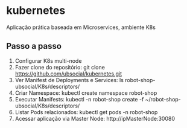 # kubernetes
Aplicação prática baseada em Microservices, ambiente K8s

## Passo a passo
1. Configurar K8s multi-node
2. Fazer clone do repositório: git clone https://github.com/ubsocial/kubernetes.git
3. Ver Manifest de Deployments e Services: ls robot-shop-ubsocial/K8s/descriptors/
4. Criar Namespace: kubectl create namespace robot-shop
5. Executar Manifests: kubectl -n robot-shop create -f ~/robot-shop-ubsocial/K8s/descriptors/
6. Listar Pods relacionados: kubectl get pods -n robot-shop
7. Acessar aplicação via Master Node: http://ipMasterNode:30080
